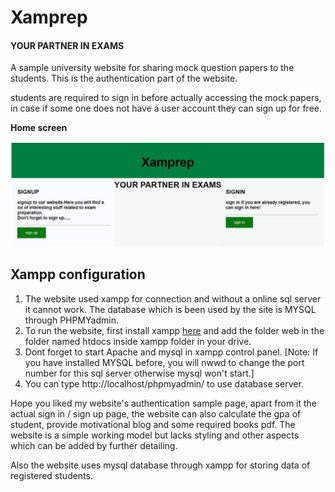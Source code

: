 # Xamprep

#### YOUR PARTNER IN EXAMS

A sample university website for sharing mock question papers to the students. This is the authentication part of the website.

students are required to sign in before actually accessing the mock papers, in case if some one does not have a user account they can sign up for free.

**Home screen** 

![](Docs/home.jpg)

## Xampp configuration

1. The website used xampp for connection and without a online sql server it cannot work. The database which is been used by the site is MYSQL through PHPMYadmin.
2. To run the website, first install xampp [here](https://www.apachefriends.org/download.html) and add the folder web in the folder named htdocs inside xampp folder in your drive.
3. Dont forget to start Apache and mysql in xampp control panel. [Note: If you have installed MYSQL before, you will nwwd to change the port number for this sql server otherwise mysql won't start.]
4. You can type http://localhost/phpmyadmin/ to use database server.



Hope you liked my website's authentication sample page, apart from it the actual sign in / sign up page, the website can also calculate the gpa of student, provide motivational blog and some required books pdf. The website is a simple working model but lacks styling and other aspects which can be added by further detailing.

Also the website uses mysql database through xampp for storing data of registered students.
